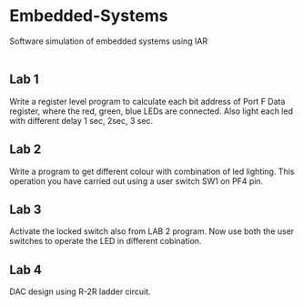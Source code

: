 # Embedded-Systems
Software simulation of embedded systems using IAR<br><br>

## Lab 1
Write a register level program to calculate each
bit address of Port F Data register, where the red,
green, blue LEDs are connected. Also light each
led with different delay 1 sec, 2sec, 3 sec.

## Lab 2
Write a program to get different colour with
combination of led lighting. This operation you
have carried out using a user switch SW1 on
PF4 pin.

## Lab 3
Activate the locked switch also from LAB 2 program. Now use both the user switches to operate the LED in different cobination. 

## Lab 4
DAC design using R-2R ladder circuit. 
